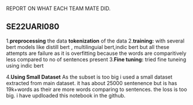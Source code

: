 REPORT ON WHAT EACH TEAM MATE DID.

## SE22UARI080

1.**preprocessing** the data
  **tokenization** of the data
2.**training:** with several bert models like distill bert , multilinguial bert,indic bert but all these attempts are failure as it is overfitting because the words are comparitively less compared to no of sentences present
3.**Fine tuning:** tried fine tuneing using indic bert 

4.**Using Small Dataset**
As the subset is too big i used a small dataset extracted from main dataset.
it has about 25000 sentenence but is has 19k+words as their are more words comparing to sentences. the loss is too big.
i have updloaded this notebook in the github.


